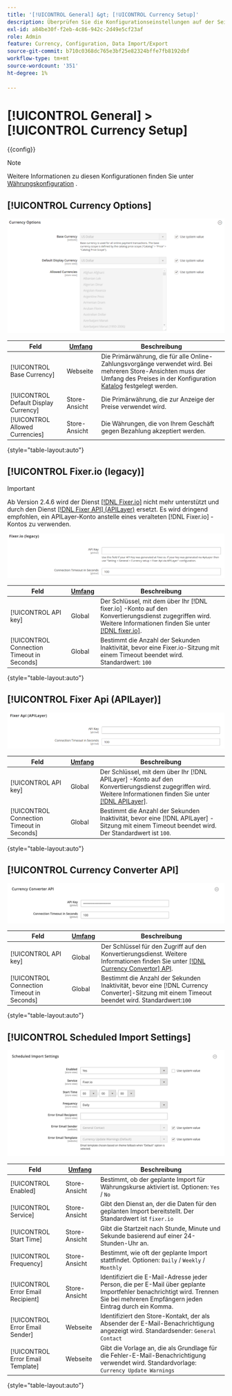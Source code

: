 ```yaml
---
title: '[!UICONTROL General] &gt; [!UICONTROL Currency Setup]'
description: Überprüfen Sie die Konfigurationseinstellungen auf der Seite [!UICONTROL General] &gt; [!UICONTROL Currency Setup] des Commerce-Administrators.
exl-id: a84be30f-f2eb-4c86-942c-2d49e5cf23af
role: Admin
feature: Currency, Configuration, Data Import/Export
source-git-commit: b710c0368dc765e3bf25e82324bffe7fb8192dbf
workflow-type: tm+mt
source-wordcount: '351'
ht-degree: 1%

---
```


# [!UICONTROL General] > [!UICONTROL Currency Setup]

{{config}}

>[!NOTE]
>
>Weitere Informationen zu diesen Konfigurationen finden Sie unter [Währungskonfiguration](../../stores-purchase/currency-configuration.md) .

## [!UICONTROL Currency Options]

![Währungseinstellungen > Währungsoptionen](./assets/currency-setup-currency-options.png)<!-- zoom -->

| Feld | [Umfang](../../getting-started/websites-stores-views.md#scope-settings) | Beschreibung |
|--- |--- |--- |
| [!UICONTROL Base Currency] | Webseite | Die Primärwährung, die für alle Online-Zahlungsvorgänge verwendet wird. Bei mehreren Store-Ansichten muss der Umfang des Preises in der Konfiguration [Katalog](../catalog/catalog.md) festgelegt werden. |
| [!UICONTROL Default Display Currency] | Store-Ansicht | Die Primärwährung, die zur Anzeige der Preise verwendet wird. |
| [!UICONTROL Allowed Currencies] | Store-Ansicht | Die Währungen, die von Ihrem Geschäft gegen Bezahlung akzeptiert werden. |

{style="table-layout:auto"}

## [!UICONTROL Fixer.io (legacy)]

>[!IMPORTANT]
>
>Ab Version 2.4.6 wird der Dienst [[!DNL Fixer.io]](https://fixer.io/) nicht mehr unterstützt und durch den Dienst [[!DNL Fixer API] (APILayer)](https://apilayer.com/marketplace/fixer-api) ersetzt. Es wird dringend empfohlen, ein APILayer-Konto anstelle eines veralteten [!DNL Fixer.io] -Kontos zu verwenden.

![Währungseinstellungen > fixer.io](./assets/currency-setup-fixer.png)<!-- zoom -->

| Feld | [Umfang](../../getting-started/websites-stores-views.md#scope-settings) | Beschreibung |
|--- |--- |--- |
| [!UICONTROL API key] | Global | Der Schlüssel, mit dem über Ihr [!DNL fixer.io] -Konto auf den Konvertierungsdienst zugegriffen wird. Weitere Informationen finden Sie unter [[!DNL fixer.io]](https://fixer.io/). |
| [!UICONTROL Connection Timeout in Seconds] | Global | Bestimmt die Anzahl der Sekunden Inaktivität, bevor eine Fixer.io-Sitzung mit einem Timeout beendet wird. Standardwert: `100` |

{style="table-layout:auto"}

## [!UICONTROL Fixer Api (APILayer)]

![Währungseinstellungen > Fixer-API (APILayer)](./assets/currency-setup-fixer-api.png)<!-- zoom -->

| Feld | [Umfang](../../getting-started/websites-stores-views.md#scope-settings) | Beschreibung |
|--- |--- |--- |
| [!UICONTROL API key] | Global | Der Schlüssel, mit dem über Ihr [!DNL APILayer] -Konto auf den Konvertierungsdienst zugegriffen wird. Weitere Informationen finden Sie unter [[!DNL APILayer]](https://apilayer.com/). |
| [!UICONTROL Connection Timeout in Seconds] | Global | Bestimmt die Anzahl der Sekunden Inaktivität, bevor eine [!DNL APILayer] -Sitzung mit einem Timeout beendet wird. Der Standardwert ist `100`. |

{style="table-layout:auto"}

## [!UICONTROL Currency Converter API]

![Währungseinstellungen > Währungs-Konverter-API](./assets/currency-setup-converter.png)<!-- zoom -->

| Feld | [Umfang](../../getting-started/websites-stores-views.md#scope-settings) | Beschreibung |
|--- |--- |--- |
| [!UICONTROL API key] | Global | Der Schlüssel für den Zugriff auf den Konvertierungsdienst. Weitere Informationen finden Sie unter [[!DNL Currency Convertor] API](https://free.currencyconverterapi.com/). |
| [!UICONTROL Connection Timeout in Seconds] | Global | Bestimmt die Anzahl der Sekunden Inaktivität, bevor eine [!DNL Currency Converter]-Sitzung mit einem Timeout beendet wird. Standardwert:`100` |

{style="table-layout:auto"}

## [!UICONTROL Scheduled Import Settings]

![Währungseinstellungen > Geplante Importeinstellungen](./assets/currency-setup-scheduled-import-settings.png)<!-- zoom -->

| Feld | [Umfang](../../getting-started/websites-stores-views.md#scope-settings) | Beschreibung |
|--- |--- |--- |
| [!UICONTROL Enabled] | Store-Ansicht | Bestimmt, ob der geplante Import für Währungskurse aktiviert ist. Optionen: `Yes` / `No` |
| [!UICONTROL Service] | Store-Ansicht | Gibt den Dienst an, der die Daten für den geplanten Import bereitstellt. Der Standardwert ist `fixer.io` |
| [!UICONTROL Start Time] | Store-Ansicht | Gibt die Startzeit nach Stunde, Minute und Sekunde basierend auf einer 24-Stunden-Uhr an. |
| [!UICONTROL Frequency] | Store-Ansicht | Bestimmt, wie oft der geplante Import stattfindet. Optionen: `Daily` / `Weekly` / `Monthly` |
| [!UICONTROL Error Email Recipient] | Store-Ansicht | Identifiziert die E-Mail-Adresse jeder Person, die per E-Mail über geplante Importfehler benachrichtigt wird. Trennen Sie bei mehreren Empfängern jeden Eintrag durch ein Komma. |
| [!UICONTROL Error Email Sender] | Webseite | Identifiziert den Store-Kontakt, der als Absender der E-Mail-Benachrichtigung angezeigt wird. Standardsender: `General Contact` |
| [!UICONTROL Error Email Template] | Webseite | Gibt die Vorlage an, die als Grundlage für die Fehler-E-Mail-Benachrichtigung verwendet wird. Standardvorlage: `Currency Update Warnings` |

{style="table-layout:auto"}

